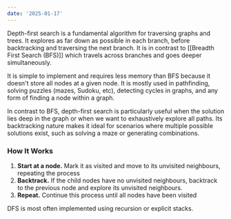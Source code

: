 ```yaml
---
date: '2025-01-17'
---
```

Depth-first search is a fundamental algorithm for traversing graphs and trees. It explores as far down as possible in each branch, before backtracking and traversing the next branch. It is in contrast to [[Breadth First Search (BFS)]] which travels across branches and goes deeper simultaneously.

It is simple to implement and requires less memory than BFS because it doesn't store all nodes at a given node. It is mostly used in pathfinding, solving puzzles (mazes, Sudoku, etc), detecting cycles in graphs, and any form of finding a node within a graph.

In contrast to BFS, depth-first search is particularly useful when the solution lies deep in the graph or when we want to exhaustively explore all paths. Its backtracking nature makes it ideal for scenarios where multiple possible solutions exist, such as solving a maze or generating combinations.

### How It Works
1. **Start at a node.** Mark it as visited and move to its unvisited neighbours, repeating the process
2. **Backtrack.** If the child nodes have no unvisited neighbours, backtrack to the previous node and explore its unvisited neighbours.
3. **Repeat.** Continue this process until all nodes have been visited

DFS is most often implemented using recursion or explicit stacks.